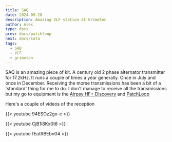 ```yaml
---
title: SAQ
date: 2024-09-28
description: Amazing VLF station at Grimeton
author: Alex
type: docs
prev: docs/patchloop
next: docs/sota
tags:
  - SAQ
  - VLF
  - grimeton
---
```


SAQ is an amazing piece of kit. A century old 2 phase alternator transmitter for 17.2kHz. It runs a couple of times a year generally. Once in July and once in December. Receiving the morse transmissions has been a bit of a 'standard' thing for me to do. I don't manage to receive all the transmissions but my go to equipment is the [Airpsy HF+ Discovery](airspy.com/airspy-hf-discovery/) and [PatchLoop](https://g7kse.co.uk/docs/ham-radio/patchloop/)

Here's a couple of videos of the reception

{{< youtube 94ESOz2go-c >}}

{{< youtube CjB1l8Kx0t8 >}}

{{< youtube fEutRBEbn04 >}}